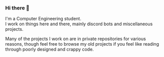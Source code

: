 ### Hi there 👋

I'm a Computer Engineering student.  
I work on things here and there, mainly discord bots and miscellaneous projects.

Many of the projects I work on are in private repositories for various reasons, though feel free to browse my old projects if you feel like reading through poorly designed and crappy code.

<!--
**Navy-gif/Navy-gif** is a ✨ _special_ ✨ repository because its `README.md` (this file) appears on your GitHub profile.

Here are some ideas to get you started:

- 🔭 I’m currently working on ...
- 🌱 I’m currently learning ...
- 👯 I’m looking to collaborate on ...
- 🤔 I’m looking for help with ...
- 💬 Ask me about ...
- 📫 How to reach me: ...
- 😄 Pronouns: ...
- ⚡ Fun fact: ...
-->
